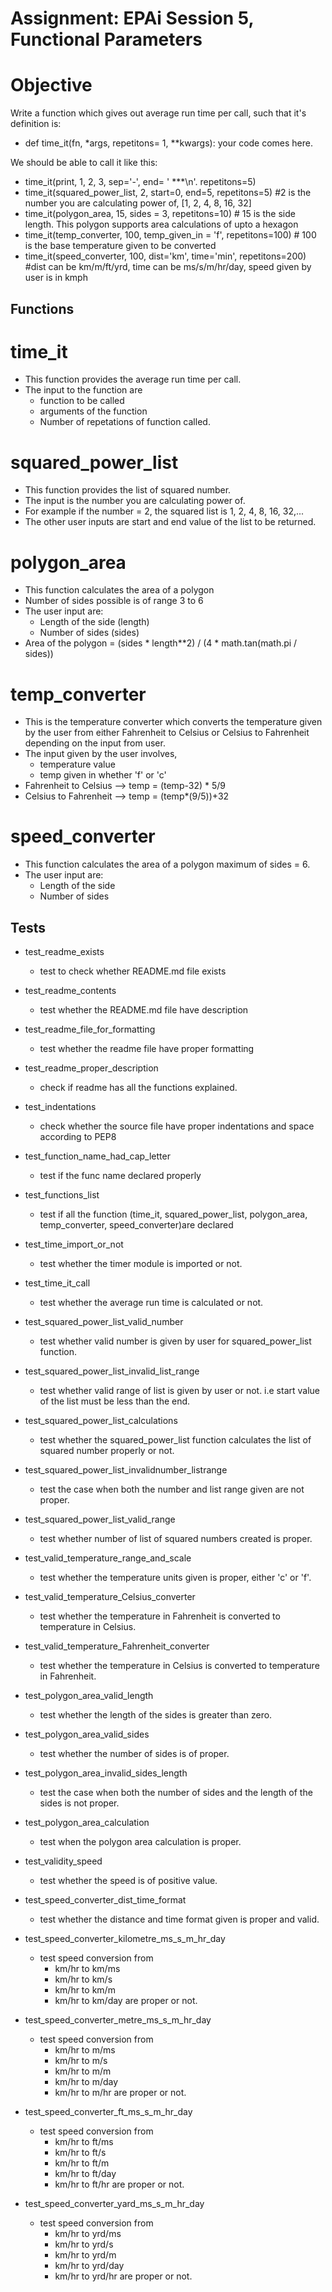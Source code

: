 # Assignment: EPAi Session 5, Functional Parameters

# Objective

Write a function which gives out average run time per call, such that it's definition is:
- def time_it(fn, *args, repetitons= 1, **kwargs): your code comes here.

We should be able to call it like this:
- time_it(print, 1, 2, 3, sep='-', end= ' ***\n'. repetitons=5)
- time_it(squared_power_list, 2, start=0, end=5, repetitons=5) #2 is the number you are calculating power of, [1, 2, 4, 8, 16, 32]
- time_it(polygon_area, 15, sides = 3, repetitons=10) # 15 is the side length. This polygon supports area calculations of upto a hexagon
- time_it(temp_converter, 100, temp_given_in = 'f', repetitons=100) # 100 is the base temperature given to be converted
- time_it(speed_converter, 100, dist='km', time='min', repetitons=200) #dist can be km/m/ft/yrd, time can be ms/s/m/hr/day, speed given by user is in kmph

## Functions
# time_it
- This function provides the average run time per call.
- The input to the function are
  - function to be called
  - arguments of the function
  - Number of repetations of function called.

# squared_power_list
- This function provides the list of squared number.
- The input is the number you are calculating power of.
- For example if the number = 2, the squared list is 1, 2, 4, 8, 16, 32,...
- The other user inputs are start and end value of the list to be returned.

# polygon_area
- This function calculates the area of a polygon 
- Number of sides possible is of range 3 to 6
- The user input are:
   - Length of the side (length)
   - Number of sides (sides)
- Area of the polygon = (sides * length**2) / (4 * math.tan(math.pi / sides))

# temp_converter
- This is the temperature converter which converts the temperature given by the user from either Fahrenheit to Celsius or Celsius to Fahrenheit depending on the input from user.
- The input given by the user involves,
  - temperature value
  - temp given in whether 'f' or 'c'
- Fahrenheit to Celsius --> temp = (temp-32) * 5/9
- Celsius to Fahrenheit --> temp = (temp*(9/5))+32

# speed_converter
- This function calculates the area of a polygon maximum of sides = 6.
- The user input are:
   - Length of the side
   - Number of sides

## Tests

- test_readme_exists
	- test to check whether README.md file exists

- test_readme_contents
    - test whether the README.md file have description  
	
- test_readme_file_for_formatting
    - test whether the readme file have proper formatting 

- test_readme_proper_description
	- check if readme has all the functions explained.
	
- test_indentations
    - check whether the source file have proper indentations and space according to PEP8

- test_function_name_had_cap_letter
	- test if the func name declared properly
	
- test_functions_list
    - test if all the function (time_it, squared_power_list, polygon_area, temp_converter, speed_converter)are declared 

- test_time_import_or_not
    - test whether the timer module is imported or not.

- test_time_it_call
    - test whether the average run time is calculated or not.

- test_squared_power_list_valid_number
    - test whether valid number is given by user for squared_power_list function.
	
- test_squared_power_list_invalid_list_range
    - test whether valid range of list is given by user or not. i.e start value of the list must be less than the end.
	
- test_squared_power_list_calculations
    - test whether the squared_power_list function calculates the list of squared number properly or not.
	
- test_squared_power_list_invalidnumber_listrange
    - test the case when both the number and list range given are not proper.
	
- test_squared_power_list_valid_range
    - test whether number of list of squared numbers created is proper.

- test_valid_temperature_range_and_scale
    - test whether the temperature units given is proper, either 'c' or 'f'.
	
- test_valid_temperature_Celsius_converter
    - test whether the temperature in Fahrenheit is converted to temperature in Celsius.
	
- test_valid_temperature_Fahrenheit_converter
    - test whether the temperature in Celsius is converted to temperature in Fahrenheit.
	
- test_polygon_area_valid_length
    - test whether the length of the sides is greater than zero.
	
- test_polygon_area_valid_sides
    - test whether the number of sides is of proper.
	
- test_polygon_area_invalid_sides_length
    - test the case when both the number of sides and the length of the sides is not proper.
	
- test_polygon_area_calculation
    - test when the polygon area calculation is proper.
	
- test_validity_speed
    - test whether the speed is of positive value.
	
- test_speed_converter_dist_time_format
    - test whether the distance and time format given is proper and valid.
   
- test_speed_converter_kilometre_ms_s_m_hr_day
    - test speed conversion from 
	  - km/hr to km/ms 
	  - km/hr to km/s
	  - km/hr to km/m 
	  - km/hr to km/day are proper or not.
	  
- test_speed_converter_metre_ms_s_m_hr_day
    - test speed conversion from 
	  - km/hr to m/ms 
	  - km/hr to m/s
	  - km/hr to m/m 
	  - km/hr to m/day
      - km/hr to m/hr are proper or not.
	  
- test_speed_converter_ft_ms_s_m_hr_day
    - test speed conversion from 
	  - km/hr to ft/ms 
	  - km/hr to ft/s
	  - km/hr to ft/m 
	  - km/hr to ft/day 
	  - km/hr to ft/hr are proper or not.
	  
- test_speed_converter_yard_ms_s_m_hr_day
    - test speed conversion from 
	  - km/hr to yrd/ms 
	  - km/hr to yrd/s
	  - km/hr to yrd/m 
	  - km/hr to yrd/day 
	  - km/hr to yrd/hr are proper or not.
